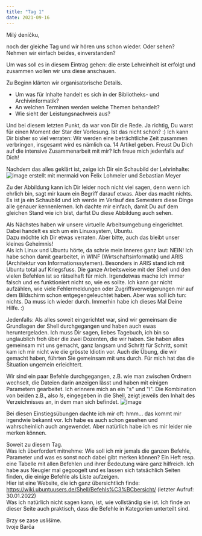 ```yaml
---
title: "Tag 1"
date: 2021-09-16
---
```


Milý deníčku,

noch der gleiche Tag und wir hören uns schon wieder. Oder sehen? Nehmen wir einfach beides, einverstanden?

Um was soll es in diesem Eintrag gehen: die erste Lehreinheit ist erfolgt und zusammen wollen wir uns diese anschauen.

Zu Beginn klärten wir organisatorische Details. 
- Um was für Inhalte handelt es sich in der Bibliotheks- und Archivinformatik?
- An welchen Terminen werden welche Themen behandelt?
- Wie sieht der Leistungsnachweis aus?

Und bei diesem letzten Punkt, da war von Dir die Rede. Ja richtig, Du warst für einen Moment der Star der Vorlesung. Ist das nicht schön? :)
Ich kann Dir bisher so viel verraten: Wir werden eine beträchtliche Zeit zusammen verbringen, insgesamt wird es nämlich ca. 14 Artikel geben. Freust Du Dich auf die intensive Zusammenarbeit mit mir? Ich freue mich jedenfalls auf Dich!

Nachdem das alles geklärt ist, zeige ich Dir ein Schaubild der Lehrinhalte:
![image](https://user-images.githubusercontent.com/90834630/135833876-dd249a80-1592-486d-8d32-54543771736b.png)
erstellt mit mermaid von Felix Lohmeier und Sebastian Meyer

Zu der Abbildung kann ich Dir leider noch nicht viel sagen, denn wenn ich ehrlich bin, sagt mir kaum ein Begriff darauf etwas. Aber das macht nichts. Es ist ja ein Schaubild und ich werde im Verlauf des Semesters diese Dinge alle genauer kennenlernen. Ich dachte mir einfach, damit Du auf dem gleichen Stand wie ich bist, darfst Du diese Abbildung auch sehen.

Als Nächstes haben wir unsere virtuelle Arbeitsumgebung eingerichtet. Dabei handelt es sich um ein Linuxsystem, Ubuntu. <br>
Dazu möchte ich Dir etwas verraten. Aber bitte, auch das bleibt unser kleines Geheimnis! <br>
Als ich Linux und Ubuntu hörte, da schrie mein Inneres ganz laut: NEIN! Ich habe schon damit gearbeitet, in WINF (Wirtschaftsinformatik) und ARIS (Architektur von Informationssytemen). Besonders in ARIS stand ich mit Ubuntu total auf Kriegsfuss. Die ganze Arbeitsweise mit der Shell und den vielen Befehlen ist so rätselhaft für mich. Irgendetwas mache ich immer falsch und es funktioniert nicht so, wie es sollte. Ich kann gar nicht aufzählen, wie viele Fehlermeldungen oder Zugriffsverweigerungen mir auf dem Bildschirm schon entgegengeleuchtet haben. Aber was soll ich tun: nichts. Da muss ich wieder durch. Immerhin habe ich dieses Mal Deine Hilfe. :)

Jedenfalls: Als alles soweit eingerichtet war, sind wir gemeinsam die Grundlagen der Shell durchgegangen und haben auch ewas heruntergeladen.
Ich muss Dir sagen, liebes Tagebuch, ich bin so unglaublich froh über die zwei Dozenten, die wir haben. Sie haben alles gemeinsam mit uns gemacht, ganz langsam und Schritt für Schritt, somit kam ich mir nicht wie die grösste Idiotin vor. Auch die Übung, die wir gemacht haben, führten Sie gemeinsam mit uns durch. Für mich hat das die Situation ungemein erleichtert. 

Wir sind ein paar Befehle durchgegangen, z.B. wie man zwischen Ordnern wechselt, die Dateien darin anzeigen lässt und haben mit einigen Parametern gearbeitet. Ich erinnere mich an ein "s" und "l". Die Kombination von beiden z.B., also *ls*, eingegeben in die Shell, zeigt jeweils den Inhalt des Verzeichnisses an, in dem man sich befindet.
![image](https://user-images.githubusercontent.com/90834630/151697282-53ac952e-c7a5-453a-b105-b0eaa46e20b8.png)

Bei diesen Einstiegsübungen dachte ich mir oft: hmm... das kommt mir irgendwie bekannt vor. Ich habe es auch schon gesehen und wahrscheinlich auch angewendet. Aber natürlich habe ich es mir leider nie merken können.

Soweit zu diesem Tag. <br>
Was ich überfordert mitnehme:
Wie soll ich mir jemals die ganzen Befehle, Parameter und was es sonst noch dabei gibt merken können? Ein Heft resp. eine Tabelle mit allen Befehlen und ihrer Bedeutung wäre ganz hilfreich. Ich habe aus Neugier mal gegoogelt und es lassen sich tatsächlich Seiten finden, die einige Befehle als Liste aufzeigen. <br>
Hier ist eine Website, die ich ganz übersichtlich finde: https://wiki.ubuntuusers.de/Shell/Befehls%C3%BCbersicht/ (letzter Aufruf: 30.01.2022) <br>
Was ich natürlich nicht sagen kann, ist, wie vollständig sie ist. Ich finde an dieser Seite auch praktisch, dass die Befehle in Kategorien unterteilt sind.

Brzy se zase uslišíme. <br>
tvoje Barča
